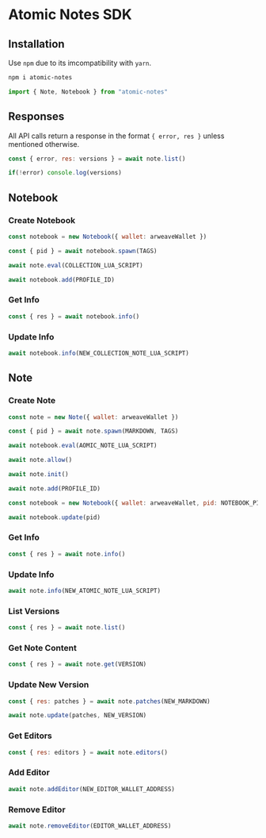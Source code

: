 # Atomic Notes SDK

## Installation

Use `npm` due to its imcompatibility with `yarn`.

```bash
npm i atomic-notes
```

```js
import { Note, Notebook } from "atomic-notes"
```

## Responses

All API calls return a response in the format `{ error, res }` unless mentioned otherwise.

```js
const { error, res: versions } = await note.list()

if(!error) console.log(versions)
```

## Notebook

### Create Notebook

```js
const notebook = new Notebook({ wallet: arweaveWallet })

const { pid } = await notebook.spawn(TAGS)

await note.eval(COLLECTION_LUA_SCRIPT)

await notebook.add(PROFILE_ID)
```
### Get Info

```js
const { res } = await notebook.info()
```

### Update Info

```js
await notebook.info(NEW_COLLECTION_NOTE_LUA_SCRIPT)
```

## Note

### Create Note

```js
const note = new Note({ wallet: arweaveWallet })

const { pid } = await note.spawn(MARKDOWN, TAGS)

await notebook.eval(AOMIC_NOTE_LUA_SCRIPT)

await note.allow()

await note.init()

await note.add(PROFILE_ID)

const notebook = new Notebook({ wallet: arweaveWallet, pid: NOTEBOOK_PID })

await notebook.update(pid)
```

### Get Info

```js
const { res } = await note.info()
```

### Update Info

```js
await note.info(NEW_ATOMIC_NOTE_LUA_SCRIPT)
```

### List Versions

```js
const { res } = await note.list()
```

### Get Note Content

```js
const { res } = await note.get(VERSION)
```

### Update New Version

```js
const { res: patches } = await note.patches(NEW_MARKDOWN)

await note.update(patches, NEW_VERSION)
```
### Get Editors

```js
const { res: editors } = await note.editors()
```

### Add Editor

```js
await note.addEditor(NEW_EDITOR_WALLET_ADDRESS)
```

### Remove Editor

```js
await note.removeEditor(EDITOR_WALLET_ADDRESS)
```

